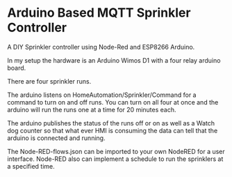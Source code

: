 # Arduino Based MQTT Sprinkler Controller
A DIY Sprinkler controller using Node-Red and ESP8266 Arduino.

In my setup the hardware is an Arduino Wimos D1 with a four relay arduino board.

There are four sprinkler runs.

The arduino listens on HomeAutomation/Sprinkler/Command for a command to turn on and off runs. You can turn on all four at once and the arduino will run the runs one at a time for 20 minutes each.

The arduino publishes the status of the runs off or on as well as a Watch dog counter so that what ever HMI is consuming the data can tell that the arduino is connected and running.

The Node-RED-flows.json can be imported to your own NodeRED for a user interface. Node-RED also can implement a schedule to run the sprinklers at a specified time.
